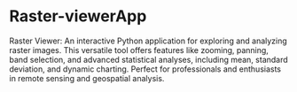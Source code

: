 # Raster-viewerApp
Raster Viewer: An interactive Python application for exploring and analyzing raster images. This versatile tool offers features like zooming, panning, band selection, and advanced statistical analyses, including mean, standard deviation, and dynamic charting. Perfect for professionals and enthusiasts in remote sensing and geospatial analysis.
